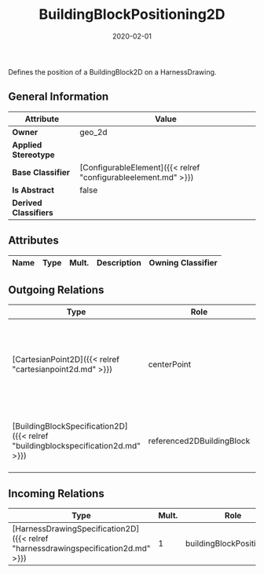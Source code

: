 ﻿---
title: BuildingBlockPositioning2D
toc: false
type: specs
date: "2020-02-01"
draft: false
specification: VEC
version: 1.2.0
documentType: "Recommendation"
elementType: Class
classes:
  - BuildingBlockPositioning2D
menu_name: vec-1.2.0
---
<p> Defines the position of a BuildingBlock2D on a HarnessDrawing.      </p>

## General Information

| Attribute               | Value |
|-------------------------|-------|
| **Owner**               | geo_2d |
| **Applied Stereotype**  |   |
| **Base Classifier**     | [ConfigurableElement]({{< relref "configurableelement.md" >}})<br/>  |
| **Is Abstract**         | false |
| **Derived Classifiers** |   |

## Attributes
|  Name  |  Type  |  Mult.  |  Description  |  Owning Classifier  |
|--------|--------|---------|---------------|--------------|

## Outgoing Relations
|    Type  |   Role   |   Mult.   |   Mult.   |   Description   |
|----------|----------|-----------|-----------|-----------------|
| [CartesianPoint2D]({{< relref "cartesianpoint2d.md" >}}) | centerPoint | 0..1 | 0..1 | Specifies the center point of the BuildingBlock in the coordinate system of the harness drawing. |
| [BuildingBlockSpecification2D]({{< relref "buildingblockspecification2d.md" >}}) | referenced2DBuildingBlock | 1 | 0..* | References the building block which is placed on the harness drawing. |
##  Incoming Relations
|    Type  |   Mult.  |   Role    |   Mult.   |   Description  |
|----------|----------|-----------|-----------|----------------|
| [HarnessDrawingSpecification2D]({{< relref "harnessdrawingspecification2d.md" >}}) | 1 | buildingBlockPositionings | 1..* | Specifies the BuildingBlockPositioning2Ds that are forming the 2D harness drawing. |
